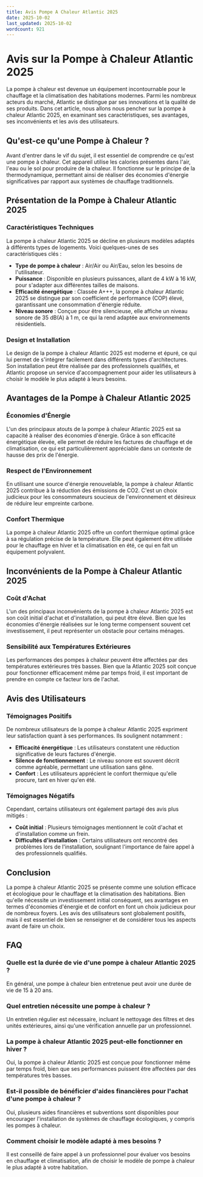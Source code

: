 ```yaml
---
title: Avis Pompe A Chaleur Atlantic 2025
date: 2025-10-02
last_updated: 2025-10-02
wordcount: 921
---
```


# Avis sur la Pompe à Chaleur Atlantic 2025

La pompe à chaleur est devenue un équipement incontournable pour le chauffage et la climatisation des habitations modernes. Parmi les nombreux acteurs du marché, Atlantic se distingue par ses innovations et la qualité de ses produits. Dans cet article, nous allons nous pencher sur la pompe à chaleur Atlantic 2025, en examinant ses caractéristiques, ses avantages, ses inconvénients et les avis des utilisateurs.

## Qu'est-ce qu'une Pompe à Chaleur ?

Avant d'entrer dans le vif du sujet, il est essentiel de comprendre ce qu'est une pompe à chaleur. Cet appareil utilise les calories présentes dans l'air, l'eau ou le sol pour produire de la chaleur. Il fonctionne sur le principe de la thermodynamique, permettant ainsi de réaliser des économies d'énergie significatives par rapport aux systèmes de chauffage traditionnels.

## Présentation de la Pompe à Chaleur Atlantic 2025

### Caractéristiques Techniques

La pompe à chaleur Atlantic 2025 se décline en plusieurs modèles adaptés à différents types de logements. Voici quelques-unes de ses caractéristiques clés :

- **Type de pompe à chaleur** : Air/Air ou Air/Eau, selon les besoins de l'utilisateur.
- **Puissance** : Disponible en plusieurs puissances, allant de 4 kW à 16 kW, pour s'adapter aux différentes tailles de maisons.
- **Efficacité énergétique** : Classée A+++, la pompe à chaleur Atlantic 2025 se distingue par son coefficient de performance (COP) élevé, garantissant une consommation d'énergie réduite.
- **Niveau sonore** : Conçue pour être silencieuse, elle affiche un niveau sonore de 35 dB(A) à 1 m, ce qui la rend adaptée aux environnements résidentiels.

### Design et Installation

Le design de la pompe à chaleur Atlantic 2025 est moderne et épuré, ce qui lui permet de s'intégrer facilement dans différents types d'architectures. Son installation peut être réalisée par des professionnels qualifiés, et Atlantic propose un service d'accompagnement pour aider les utilisateurs à choisir le modèle le plus adapté à leurs besoins.

## Avantages de la Pompe à Chaleur Atlantic 2025

### Économies d'Énergie

L'un des principaux atouts de la pompe à chaleur Atlantic 2025 est sa capacité à réaliser des économies d'énergie. Grâce à son efficacité énergétique élevée, elle permet de réduire les factures de chauffage et de climatisation, ce qui est particulièrement appréciable dans un contexte de hausse des prix de l'énergie.

### Respect de l'Environnement

En utilisant une source d'énergie renouvelable, la pompe à chaleur Atlantic 2025 contribue à la réduction des émissions de CO2. C'est un choix judicieux pour les consommateurs soucieux de l'environnement et désireux de réduire leur empreinte carbone.

### Confort Thermique

La pompe à chaleur Atlantic 2025 offre un confort thermique optimal grâce à sa régulation précise de la température. Elle peut également être utilisée pour le chauffage en hiver et la climatisation en été, ce qui en fait un équipement polyvalent.

## Inconvénients de la Pompe à Chaleur Atlantic 2025

### Coût d'Achat

L'un des principaux inconvénients de la pompe à chaleur Atlantic 2025 est son coût initial d'achat et d'installation, qui peut être élevé. Bien que les économies d'énergie réalisées sur le long terme compensent souvent cet investissement, il peut représenter un obstacle pour certains ménages.

### Sensibilité aux Températures Extérieures

Les performances des pompes à chaleur peuvent être affectées par des températures extérieures très basses. Bien que la Atlantic 2025 soit conçue pour fonctionner efficacement même par temps froid, il est important de prendre en compte ce facteur lors de l'achat.

## Avis des Utilisateurs

### Témoignages Positifs

De nombreux utilisateurs de la pompe à chaleur Atlantic 2025 expriment leur satisfaction quant à ses performances. Ils soulignent notamment :

- **Efficacité énergétique** : Les utilisateurs constatent une réduction significative de leurs factures d'énergie.
- **Silence de fonctionnement** : Le niveau sonore est souvent décrit comme agréable, permettant une utilisation sans gêne.
- **Confort** : Les utilisateurs apprécient le confort thermique qu'elle procure, tant en hiver qu'en été.

### Témoignages Négatifs

Cependant, certains utilisateurs ont également partagé des avis plus mitigés :

- **Coût initial** : Plusieurs témoignages mentionnent le coût d'achat et d'installation comme un frein.
- **Difficultés d'installation** : Certains utilisateurs ont rencontré des problèmes lors de l'installation, soulignant l'importance de faire appel à des professionnels qualifiés.

## Conclusion

La pompe à chaleur Atlantic 2025 se présente comme une solution efficace et écologique pour le chauffage et la climatisation des habitations. Bien qu'elle nécessite un investissement initial conséquent, ses avantages en termes d'économies d'énergie et de confort en font un choix judicieux pour de nombreux foyers. Les avis des utilisateurs sont globalement positifs, mais il est essentiel de bien se renseigner et de considérer tous les aspects avant de faire un choix.

## FAQ

### Quelle est la durée de vie d'une pompe à chaleur Atlantic 2025 ?

En général, une pompe à chaleur bien entretenue peut avoir une durée de vie de 15 à 20 ans.

### Quel entretien nécessite une pompe à chaleur ?

Un entretien régulier est nécessaire, incluant le nettoyage des filtres et des unités extérieures, ainsi qu'une vérification annuelle par un professionnel.

### La pompe à chaleur Atlantic 2025 peut-elle fonctionner en hiver ?

Oui, la pompe à chaleur Atlantic 2025 est conçue pour fonctionner même par temps froid, bien que ses performances puissent être affectées par des températures très basses.

### Est-il possible de bénéficier d'aides financières pour l'achat d'une pompe à chaleur ?

Oui, plusieurs aides financières et subventions sont disponibles pour encourager l'installation de systèmes de chauffage écologiques, y compris les pompes à chaleur.

### Comment choisir le modèle adapté à mes besoins ?

Il est conseillé de faire appel à un professionnel pour évaluer vos besoins en chauffage et climatisation, afin de choisir le modèle de pompe à chaleur le plus adapté à votre habitation.